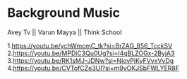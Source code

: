 # Background Music 

Avey Tv || Varun Mayya || Think School

1.https://youtu.be/ychWmcmC_tk?si=BrZAG_856_TcckSV
2.https://youtu.be/MPDiC3Qu0Ug?si=l4qBLZOGx-2ByjA3
3.https://youtu.be/RK1sMJ-JDNw?si=NiovPjKyFVvxVvDg
4.https://youtu.be/CVTofCZe3UI?si=m9vOKJSbFWLYER8F






